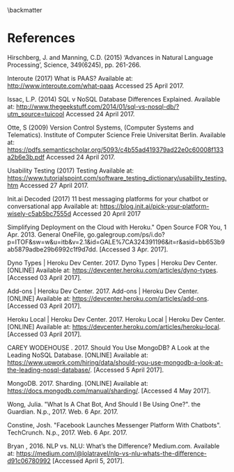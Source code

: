 \backmatter

# References
<!--Brian Refs-->

Hirschberg, J. and Manning, C.D. (2015) ‘Advances in Natural Language Processing’, Science, 349(6245), pp. 261-266.

Interoute (2017) What is PAAS? Available at: http://www.interoute.com/what-paas Accessed 25 April 2017.

Issac, L.P. (2014) SQL v NoSQL Database Differences Explained. Available at: 
http://www.thegeekstuff.com/2014/01/sql-vs-nosql-db/?utm_source=tuicool Accessed 24 April 2017.

Otte, S (2009) Version Control Systems, (Computer Systems and Telematics). Institute of Computer Science Freie Universitat Berlin. Available at: 
https://pdfs.semanticscholar.org/5093/c4b55ad419379ad22e0c60008f133a2b6e3b.pdf Accessed 24 April 2017.

Usability Testing (2017) Testing Available at: https://www.tutorialspoint.com/software_testing_dictionary/usability_testing.htm Accessed 27 April 2017.

Init.ai Decoded (2017) 11 best messaging platforms for your chatbot or conversational app Available at: https://blog.init.ai/pick-your-platform-wisely-c5ab5bc7555d Accessed 20 April 2017

Simplifying Deployment on the Cloud with Heroku." Open Source FOR You, 1 Apr. 2013. General OneFile, go.galegroup.com/ps/i.do?p=ITOF&sw=w&u=itb&v=2.1&id=GALE%7CA324391196&it=r&asid=bb653b9ab5879adbe29b6992c1f9d7dd. [Accessed 3 Apr. 2017].
<!--Aaron Refs -->

Dyno Types | Heroku Dev Center. 2017. Dyno Types | Heroku Dev Center. [ONLINE] Available at: https://devcenter.heroku.com/articles/dyno-types. [Accessed 03 April 2017].

Add-ons | Heroku Dev Center. 2017. Add-ons | Heroku Dev Center. [ONLINE] Available at: https://devcenter.heroku.com/articles/add-ons. [Accessed 03 April 2017].

Heroku Local | Heroku Dev Center. 2017. Heroku Local | Heroku Dev Center. [ONLINE] Available at: https://devcenter.heroku.com/articles/heroku-local. [Accessed 03 April 2017].

CAREY WODEHOUSE . 2017. Should You Use MongoDB? A Look at the Leading NoSQL Database. [ONLINE] Available at: https://www.upwork.com/hiring/data/should-you-use-mongodb-a-look-at-the-leading-nosql-database/. [Accessed 5 April 2017].

MongoDB. 2017. Sharding. [ONLINE] Available at: https://docs.mongodb.com/manual/sharding/. [Accessed 4 May 2017].

Wong, Julia. "What Is A Chat Bot, And Should I Be Using One?". the Guardian. N.p., 2017. Web. 6 Apr. 2017.

Constine, Josh. "Facebook Launches Messenger Platform With Chatbots". TechCrunch. N.p., 2017. Web. 6 Apr. 2017.

Bryan , 2016. NLP vs. NLU: What’s the Difference? Medium.com. Available at: https://medium.com/@lolatravel/nlp-vs-nlu-whats-the-difference-d91c06780992 [Accessed April 5, 2017].




